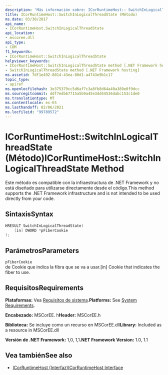```yaml
---
description: 'Más información sobre: ICorRuntimeHost:: SwitchInLogicalThreadState ((método)'
title: ICorRuntimeHost::SwitchInLogicalThreadState (Método)
ms.date: 03/30/2017
api_name:
- ICorRuntimeHost.SwitchInLogicalThreadState
api_location:
- mscoree.dll
api_type:
- COM
f1_keywords:
- ICorRuntimeHost::SwitchInLogicalThreadState
helpviewer_keywords:
- ICorRuntimeHost::SwitchInLogicalThreadState method [.NET Framework hosting]
- SwitchInLogicalThreadState method [.NET Framework hosting]
ms.assetid: 7df1e492-8014-43ea-80d1-a4743e9b1c17
topic_type:
- apiref
ms.openlocfilehash: 3e375379cc5d6af7c3a8fb8d64a40a389e0f9dcc
ms.sourcegitcommit: ddf7edb67715a5b9a45e3dd44536dabc153c1de0
ms.translationtype: MT
ms.contentlocale: es-ES
ms.lasthandoff: 02/06/2021
ms.locfileid: "99789572"
---
```

# <a name="icorruntimehostswitchinlogicalthreadstate-method"></a><span data-ttu-id="d67c9-103">ICorRuntimeHost::SwitchInLogicalThreadState (Método)</span><span class="sxs-lookup"><span data-stu-id="d67c9-103">ICorRuntimeHost::SwitchInLogicalThreadState Method</span></span>

<span data-ttu-id="d67c9-104">Este método es compatible con la infraestructura de .NET Framework y no está diseñado para utilizarse directamente desde el código.</span><span class="sxs-lookup"><span data-stu-id="d67c9-104">This method supports the .NET Framework infrastructure and is not intended to be used directly from your code.</span></span>  
  
## <a name="syntax"></a><span data-ttu-id="d67c9-105">Sintaxis</span><span class="sxs-lookup"><span data-stu-id="d67c9-105">Syntax</span></span>  
  
```cpp  
HRESULT SwitchInLogicalThreadState(  
    [in] DWORD *pFiberCookie  
);  
```  
  
## <a name="parameters"></a><span data-ttu-id="d67c9-106">Parámetros</span><span class="sxs-lookup"><span data-stu-id="d67c9-106">Parameters</span></span>  

 `pFiberCookie`  
 <span data-ttu-id="d67c9-107">de Cookie que indica la fibra que se va a usar.</span><span class="sxs-lookup"><span data-stu-id="d67c9-107">[in] Cookie that indicates the fiber to use.</span></span>  
  
## <a name="requirements"></a><span data-ttu-id="d67c9-108">Requisitos</span><span class="sxs-lookup"><span data-stu-id="d67c9-108">Requirements</span></span>  

 <span data-ttu-id="d67c9-109">**Plataformas:** Vea [Requisitos de sistema](../../get-started/system-requirements.md).</span><span class="sxs-lookup"><span data-stu-id="d67c9-109">**Platforms:** See [System Requirements](../../get-started/system-requirements.md).</span></span>  
  
 <span data-ttu-id="d67c9-110">**Encabezado:** MSCorEE. h</span><span class="sxs-lookup"><span data-stu-id="d67c9-110">**Header:** MSCorEE.h</span></span>  
  
 <span data-ttu-id="d67c9-111">**Biblioteca:** Se incluye como un recurso en MSCorEE.dll</span><span class="sxs-lookup"><span data-stu-id="d67c9-111">**Library:** Included as a resource in MSCorEE.dll</span></span>  
  
 <span data-ttu-id="d67c9-112">**Versión de .NET Framework:** 1,0, 1,1</span><span class="sxs-lookup"><span data-stu-id="d67c9-112">**.NET Framework Version:** 1.0, 1.1</span></span>  
  
## <a name="see-also"></a><span data-ttu-id="d67c9-113">Vea también</span><span class="sxs-lookup"><span data-stu-id="d67c9-113">See also</span></span>

- [<span data-ttu-id="d67c9-114">ICorRuntimeHost (Interfaz)</span><span class="sxs-lookup"><span data-stu-id="d67c9-114">ICorRuntimeHost Interface</span></span>](icorruntimehost-interface.md)
